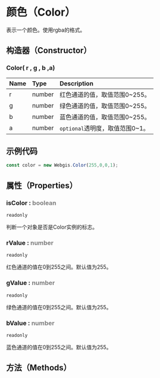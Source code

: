 # 颜色（Color）

表示一个颜色。使用rgba的格式。

## 构造器（Constructor）

### Color( r , g , b ,a)

| Name | Type   | Description                     |
| :--- | :----- | :------------------------------ |
| r    | number | 红色通道的值，取值范围0~255。   |
| g    | number | 绿色通道的值，取值范围0~255。   |
| b    | number | 蓝色通道的值，取值范围0~255。   |
| a    | number | `optional`透明度，取值范围0~1。 |

## 示例代码

```js
const color = new Webgis.Color(255,0,0,1);
```

## 属性（Properties）

### isColor : <font color=gray>boolean</font>

`readonly `

判断一个对象是否是Color实例的标志。

### rValue : <font color=gray>number</font>

`readonly `

红色通道的值在0到255之间。默认值为255。

### gValue : <font color=gray>number</font>

`readonly `

绿色通道的值在0到255之间。默认值为255。

### bValue : <font color=gray>number</font>

`readonly `

蓝色通道的值在0到255之间。默认值为255。

## 方法（Methods）

